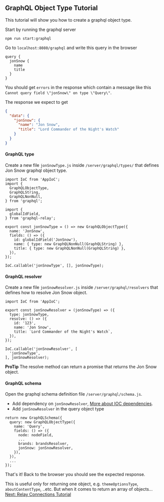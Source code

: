 GraphQL Object Type Tutorial
----------------
This tutorial will show you how to create a graphql object type.

Start by running the graphql server
```shell
npm run start:graphql
```

Go to `localhost:8080/graphql` and write this query in the browser
```
query {
  jonSnow {
    name
    title
  }
}
```

You should get `errors` in the response which contain a message like this `Cannot query field \"jonSnow\" on type \"Query\"`.

The response we expect to get
```json
{
  "data": {
    "jonSnow": {
      "name": "Jon Snow",
      "title": "Lord Commander of the Night's Watch"
    }
  }
}
```

#### GraphQL type
Create a new file `jonSnowType.js` inside `/server/graphql/types/` that defines Jon Snow graphql object type.
```babel
import IoC from 'AppIoC';
import {
  GraphQLObjectType,
  GraphQLString,
  GraphQLNonNull,
} from 'graphql';

import {
  globalIdField,
} from 'graphql-relay';

export const jonSnowType = () => new GraphQLObjectType({
  name: 'JonSnow',
  fields: () => ({
    id: globalIdField('JonSnow'),
    name: { type: new GraphQLNonNull(GraphQLString) },
    title: { type: new GraphQLNonNull(GraphQLString) },
  }),
});

IoC.callable('jonSnowType', [], jonSnowType);
```

#### GraphQL resolver
Create a new file `jonSnowResolver.js` inside `/server/graphql/resolvers` that defines how to resolve Jon Snow object.
```babel
import IoC from 'AppIoC';

export const jonSnowResolver = (jonSnowType) => ({
  type: jonSnowType,
  resolve: () => ({
    id: '123',
    name: 'Jon Snow',
    title: `Lord Commander of the Night's Watch`,
  }),
});

IoC.callable('jonSnowResolver', [
  'jonSnowType',
], jonSnowResolver);
```

**ProTip** The resolve method can return a promise that returns the Jon Snow object.

#### GraphQL schema
Open the graphql schema definition file `/server/graphql/schema.js`.
- Add dependency on `jonSnowResolver`, [More about IOC dependencies](../architecture/ioc).
- Add `jonSnowResolver` in the query object type
```babel
return new GraphQLSchema({
  query: new GraphQLObjectType({
    name: 'Query',
    fields: () => ({
      node: nodeField,
      ...
      brands: brandsResolver,
      jonSnow: jonSnowResolver,
    }),
  }),
  ...
});
```

That's it! Back to the browser you should see the expected response.

This is useful only for returning one object, e.g. `themeOptionsType`, `aboutContentType`, ..etc.
But when it comes to return an array of objects... [Next: Relay Connections Tutorial](graphql-relay-connections)
